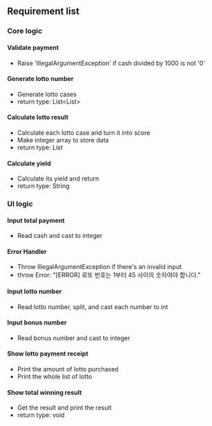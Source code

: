## Requirement list

### Core logic

#### Validate payment

- Raise 'IllegalArgumentException' if cash divided by 1000 is not '0'

#### Generate lotto number

- Generate lotto cases
- return type: List<List<Integer>>

#### Calculate lotto result

- Calculate each lotto case and turn it into score
- Make integer array to store data
- return type: List<Integer>

#### Calculate yield

- Calculate its yield and return
- return type: String

### UI logic

#### Input total payment

- Read cash and cast to integer

#### Error Handler

- Throw IllegalArgumentException if there's an invalid input
- throw Error: "[ERROR] 로또 번호는 1부터 45 사이의 숫자여야 합니다."

#### Input lotto number

- Read lotto number, split, and cast each number to int

#### Input bonus number

- Read bonus number and cast to integer

#### Show lotto payment receipt

- Print the amount of lotto purchased
- Print the whole list of lotto

#### Show total winning result

- Get the result and print the result
- return type: void

